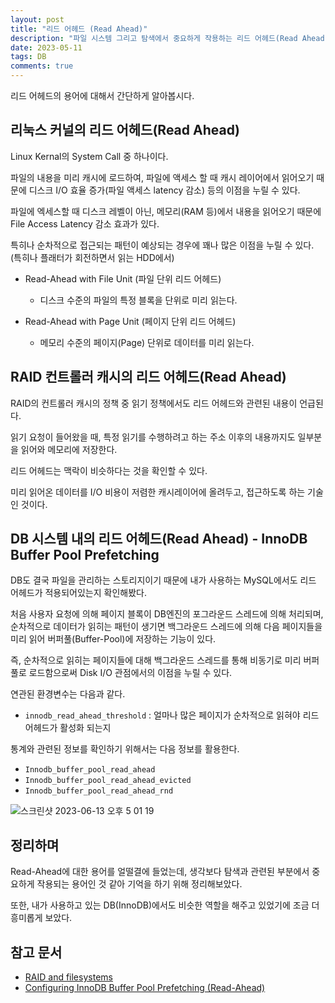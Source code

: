 ```yaml
---
layout: post
title: "리드 어헤드 (Read Ahead)"
description: "파일 시스템 그리고 탐색에서 중요하게 작용하는 리드 어헤드(Read Ahead) 용어에 대한 정리"
date: 2023-05-11
tags: DB
comments: true
---
```


리드 어헤드의 용어에 대해서 간단하게 알아봅시다.


## 리눅스 커널의 리드 어헤드(Read Ahead)

Linux Kernal의 System Call 중 하나이다.

파일의 내용을 미리 캐시에 로드하여, 파일에 액세스 할 때 캐시 레이어에서 읽어오기 때문에 디스크 I/O 효율 증가(파일 액세스 latency 감소) 등의 이점을 누릴 수 있다.

파일에 엑세스할 때 디스크 레벨이 아닌, 메모리(RAM 등)에서 내용을 읽어오기 때문에 File Access Latency 감소 효과가 있다.

특히나 순차적으로 접근되는 패턴이 예상되는 경우에 꽤나 많은 이점을 누릴 수 있다. (특히나 플래터가 회전하면서 읽는 HDD에서)

- Read-Ahead with File Unit (파일 단위 리드 어헤드)
    - 디스크 수준의 파일의 특정 블록을 단위로 미리 읽는다.

- Read-Ahead with Page Unit (페이지 단위 리드 어헤드)
    - 메모리 수준의 페이지(Page) 단위로 데이터를 미리 읽는다.


## RAID 컨트롤러 캐시의 리드 어헤드(Read Ahead)

RAID의 컨트롤러 캐시의 정책 중 읽기 정책에서도 리드 어헤드와 관련된 내용이 언급된다.

읽기 요청이 들어왔을 때, 특정 읽기를 수행하려고 하는 주소 이후의 내용까지도 일부분을 읽어와 메모리에 저장한다.

리드 어헤드는 맥락이 비슷하다는 것을 확인할 수 있다.

미리 읽어온 데이터를 I/O 비용이 저렴한 캐시레이어에 올려두고, 접근하도록 하는 기술인 것이다.


## DB 시스템 내의 리드 어헤드(Read Ahead) - InnoDB Buffer Pool Prefetching

DB도 결국 파일을 관리하는 스토리지이기 때문에 내가 사용하는 MySQL에서도 리드 어헤드가 적용되어있는지 확인해봤다.

처음 사용자 요청에 의해 페이지 블록이 DB엔진의 포그라운드 스레드에 의해 처리되며, 순차적으로 데이터가 읽히는 패턴이 생기면 백그라운드 스레드에 의해 다음 페이지들을 미리 읽어 버퍼풀(Buffer-Pool)에 저장하는 기능이 있다.

즉, 순차적으로 읽히는 페이지들에 대해 백그라운드 스레드를 통해 비동기로 미리 버퍼풀로 로드함으로써 Disk I/O 관점에서의 이점을 누릴 수 있다.

연관된 환경변수는 다음과 같다. 

- `innodb_read_ahead_threshold` : 얼마나 많은 페이지가 순차적으로 읽혀야 리드어헤드가 활성화 되는지

통계와 관련된 정보를 확인하기 위해서는 다음 정보를 활용한다.
- `Innodb_buffer_pool_read_ahead`
- `Innodb_buffer_pool_read_ahead_evicted`
- `Innodb_buffer_pool_read_ahead_rnd`

![스크린샷 2023-06-13 오후 5 01 19](https://github.com/parkhuiwo0/parkhuiwo0.github.io/assets/48363085/a94fb672-a3f6-4c06-aaf9-f35144e7f44f)

## 정리하며

Read-Ahead에 대한 용어를 얼떨결에 들었는데, 생각보다 탐색과 관련된 부분에서 중요하게 작용되는 용어인 것 같아 기억을 하기 위해 정리해보았다.

또한, 내가 사용하고 있는 DB(InnoDB)에서도 비슷한 역할을 해주고 있었기에 조금 더 흥미롭게 보았다.

## 참고 문서
- [RAID and filesystems](https://raid.wiki.kernel.org/index.php/RAID_and_filesystems)
- [Configuring InnoDB Buffer Pool Prefetching (Read-Ahead)](https://dev.mysql.com/doc/refman/8.0/en/innodb-performance-read_ahead.html)

